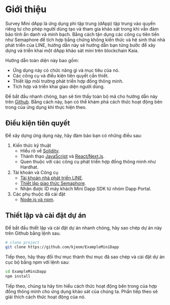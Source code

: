 # Giới thiệu

Survey Mini dApp là ứng dụng phi tập trung (dApp) tập trung vào quyền riêng tư cho phép người dùng tạo và tham gia khảo sát trong khi vẫn đảm bảo tính ẩn danh và minh bạch. Bằng cách tận dụng các công cụ tiên tiến như Semaphore để tích hợp bằng chứng không kiến thức và hệ sinh thái nhà phát triển của LINE, hướng dẫn này sẽ hướng dẫn bạn từng bước để xây dựng và triển khai một dApp khảo sát mini trên blockchain Kaia.

Hướng dẫn toàn diện này bao gồm:

- Ứng dụng này có chức năng gì và mục tiêu của nó.
- Các công cụ và điều kiện tiên quyết cần thiết.
- Thiết lập môi trường phát triển hợp đồng thông minh.
- Tích hợp và triển khai giao diện người dùng.

Để bắt đầu nhanh chóng, bạn sẽ tìm thấy toàn bộ mã cho hướng dẫn này trên [Github](https://github.com/kjeom/ExampleMiniDapp). Bằng cách này, bạn có thể khám phá cách thức hoạt động bên trong của ứng dụng khi thực hiện theo.

## Điều kiện tiên quyết <a id="prerequisite"></a>

Để xây dựng ứng dụng này, hãy đảm bảo bạn có những điều sau:

1. Kiến thức kỹ thuật
   - Hiểu rõ về [Solidity](https://www.tutorialspoint.com/solidity/index.htm).
   - Thành thạo [JavaScript](https://www.w3schools.com/js/default.asp) và [React/Next.js](https://www.w3schools.com/REACT/DEFAULT.ASP).
   - Quen thuộc với các công cụ phát triển hợp đồng thông minh như Hardhat.
2. Tài khoản và Công cụ
   - [Tài khoản nhà phát triển LINE](https://developers.line.biz/en/).
   - [Thiết lập giao thức Semaphore](https://docs.semaphore.pse.dev/getting-started).
   - Nhận được ID máy khách Mini Dapp SDK từ nhóm Dapp Portal.
3. Các phụ thuộc đã cài đặt
   - [Node.js và npm](https://docs.npmjs.com/downloading-and-installing-node-js-and-npm).

## Thiết lập và cài đặt dự án <a id="project-setup-installation"></a>

Để bắt đầu thiết lập và cài đặt dự án nhanh chóng, hãy sao chép dự án này trên Github bằng lệnh sau.

```bash
# clone project
git clone https://github.com/kjeom/ExampleMiniDapp
```

Tiếp theo, hãy thay đổi thư mục thành thư mục đã sao chép và cài đặt dự án cục bộ bằng npm với lệnh sau:

```bash
cd ExampleMiniDapp
npm install
```

Tiếp theo, chúng ta hãy tìm hiểu cách thức hoạt động bên trong của hợp đồng thông minh cho ứng dụng khảo sát của chúng ta. Phần tiếp theo sẽ giải thích cách thức hoạt động của nó.

